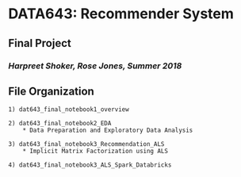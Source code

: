 # DATA643: Recommender System
## Final Project
### <i> Harpreet Shoker, Rose Jones, Summer 2018 </i>

## File Organization

    1) dat643_final_notebook1_overview
    
    2) dat643_final_notebook2_EDA
        * Data Preparation and Exploratory Data Analysis
        
    3) dat643_final_notebook3_Recommendation_ALS
        * Implicit Matrix Factorization using ALS
        
    4) dat643_final_notebook3_ALS_Spark_Databricks
